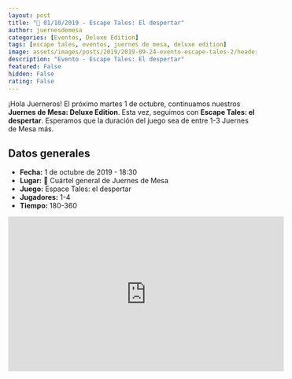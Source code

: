 ```yaml
---
layout: post
title: "🧐 01/10/2019 - Escape Tales: El despertar"
author: juernesdemesa
categories: [Eventos, Deluxe Edition]
tags: [escape tales, eventos, juernes de mesa, deluxe edition]
image: assets/images/posts/2019/2019-09-24-evento-escape-tales-2/header.jpg
description: "Evento - Escape Tales: El despertar"
featured: False
hidden: False
rating: False
---
```


¡Hola Juerneros! El próximo martes 1 de octubre, continuamos nuestros **Juernes de Mesa: Deluxe Edition**. Esta vez, seguimos con **Escape Tales: el despertar**. Esperamos que la duración del juego sea de entre 1-3 Juernes de Mesa más.

## Datos generales

- **Fecha:** 1 de octubre de 2019 - 18:30
- **Lugar:** 🎲 Cuártel general de Juernes de Mesa
- **Juego:** Espace Tales: el despertar
- **Jugadores:** 1-4
- **Tiempo:** 180-360

<iframe width="560" height="315" src="https://www.youtube.com/embed/ln4f2IzAiw8" frameborder="0" allow="accelerometer; autoplay; encrypted-media; gyroscope; picture-in-picture" allowfullscreen></iframe>
